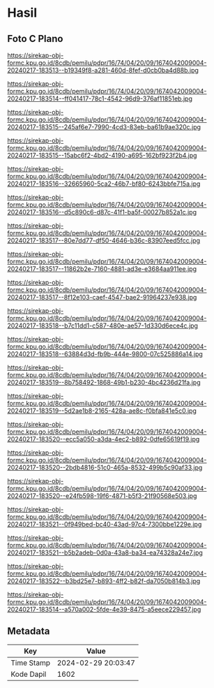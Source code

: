 # Hasil

## Foto C Plano

https://sirekap-obj-formc.kpu.go.id/8cdb/pemilu/pdpr/16/74/04/20/09/1674042009004-20240217-183513--b19349f8-a281-460d-8fef-d0cb0ba4d88b.jpg

https://sirekap-obj-formc.kpu.go.id/8cdb/pemilu/pdpr/16/74/04/20/09/1674042009004-20240217-183514--ff041417-78c1-4542-96d9-376af11851eb.jpg

https://sirekap-obj-formc.kpu.go.id/8cdb/pemilu/pdpr/16/74/04/20/09/1674042009004-20240217-183515--245af6e7-7990-4cd3-83eb-ba61b9ae320c.jpg

https://sirekap-obj-formc.kpu.go.id/8cdb/pemilu/pdpr/16/74/04/20/09/1674042009004-20240217-183515--15abc6f2-4bd2-4190-a695-162bf923f2b4.jpg

https://sirekap-obj-formc.kpu.go.id/8cdb/pemilu/pdpr/16/74/04/20/09/1674042009004-20240217-183516--32665960-5ca2-46b7-bf80-6243bbfe715a.jpg

https://sirekap-obj-formc.kpu.go.id/8cdb/pemilu/pdpr/16/74/04/20/09/1674042009004-20240217-183516--d5c890c6-d87c-41f1-ba5f-00027b852a1c.jpg

https://sirekap-obj-formc.kpu.go.id/8cdb/pemilu/pdpr/16/74/04/20/09/1674042009004-20240217-183517--80e7dd77-df50-4646-b36c-83907eed5fcc.jpg

https://sirekap-obj-formc.kpu.go.id/8cdb/pemilu/pdpr/16/74/04/20/09/1674042009004-20240217-183517--11862b2e-7160-4881-ad3e-e3684aa911ee.jpg

https://sirekap-obj-formc.kpu.go.id/8cdb/pemilu/pdpr/16/74/04/20/09/1674042009004-20240217-183517--8f12e103-caef-4547-bae2-91964237e938.jpg

https://sirekap-obj-formc.kpu.go.id/8cdb/pemilu/pdpr/16/74/04/20/09/1674042009004-20240217-183518--b7c11dd1-c587-480e-ae57-1d330d6ece4c.jpg

https://sirekap-obj-formc.kpu.go.id/8cdb/pemilu/pdpr/16/74/04/20/09/1674042009004-20240217-183518--63884d3d-fb9b-444e-9800-07c525886a14.jpg

https://sirekap-obj-formc.kpu.go.id/8cdb/pemilu/pdpr/16/74/04/20/09/1674042009004-20240217-183519--8b758492-1868-49b1-b230-4bc4236d21fa.jpg

https://sirekap-obj-formc.kpu.go.id/8cdb/pemilu/pdpr/16/74/04/20/09/1674042009004-20240217-183519--5d2ae1b8-2165-428a-ae8c-f0bfa841e5c0.jpg

https://sirekap-obj-formc.kpu.go.id/8cdb/pemilu/pdpr/16/74/04/20/09/1674042009004-20240217-183520--ecc5a050-a3da-4ec2-b892-0dfe65619f19.jpg

https://sirekap-obj-formc.kpu.go.id/8cdb/pemilu/pdpr/16/74/04/20/09/1674042009004-20240217-183520--2bdb4816-51c0-465a-8532-499b5c90af33.jpg

https://sirekap-obj-formc.kpu.go.id/8cdb/pemilu/pdpr/16/74/04/20/09/1674042009004-20240217-183520--e24fb598-19f6-4871-b5f3-21f90568e503.jpg

https://sirekap-obj-formc.kpu.go.id/8cdb/pemilu/pdpr/16/74/04/20/09/1674042009004-20240217-183521--0f949bed-bc40-43ad-97c4-7300bbe1229e.jpg

https://sirekap-obj-formc.kpu.go.id/8cdb/pemilu/pdpr/16/74/04/20/09/1674042009004-20240217-183521--b5b2adeb-0d0a-43a8-ba34-ea74328a24e7.jpg

https://sirekap-obj-formc.kpu.go.id/8cdb/pemilu/pdpr/16/74/04/20/09/1674042009004-20240217-183522--b3bd25e7-b893-4ff2-b82f-da7050b814b3.jpg

https://sirekap-obj-formc.kpu.go.id/8cdb/pemilu/pdpr/16/74/04/20/09/1674042009004-20240217-183514--a570a002-5fde-4e39-8475-a5eece229457.jpg


## Metadata

| Key        | Value               |
| ---------- | ------------------- |
| Time Stamp | 2024-02-29 20:03:47 |
| Kode Dapil | 1602                |



